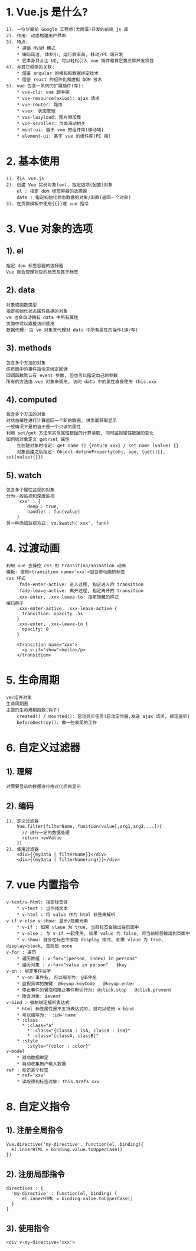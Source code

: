 # 1. Vue.js 是什么?
	1). 一位华裔前 Google 工程师(尤雨溪)开发的前端 js 库
	2). 作用: 动态构建用户界面
	3). 特点:
		* 遵循 MVVM 模式
		* 编码简洁, 体积小, 运行效率高, 移动/PC 端开发
		* 它本身只关注 UI, 可以轻松引入 vue 插件和其它第三库开发项目
	4). 与其它框架的关联:
		* 借鉴 angular 的模板和数据绑定技术
		* 借鉴 react 的组件化和虚拟 DOM 技术
	5). vue 包含一系列的扩展插件(库):
		* vue-cli: vue 脚手架
		* vue-resource(axios): ajax 请求
		* vue-router: 路由
		* vuex: 状态管理
		* vue-lazyload: 图片懒加载
		* vue-scroller: 页面滑动相关
		* mint-ui: 基于 vue 的组件库(移动端)
		* element-ui: 基于 vue 的组件库(PC 端)
  
# 2. 基本使用
	1). 引入 vue.js
	2). 创建 Vue 实例对象(vm), 指定选项(配置)对象
		el : 指定 dom 标签容器的选择器
		data : 指定初始化状态数据的对象/函数(返回一个对象)
	3). 在页面模板中使用{{}}或 vue 指令
		
# 3. Vue 对象的选项
## 1). el
	指定 dom 标签容器的选择器
	Vue 就会管理对应的标签及其子标签

## 2). data
	对象或函数类型
	指定初始化状态属性数据的对象
	vm 也会自动拥有 data 中所有属性
	页面中可以直接访问使用
	数据代理: 由 vm 对象来代理对 data 中所有属性的操作(读/写)

## 3). methods
	包含多个方法的对象
	供页面中的事件指令来绑定回调
	回调函数默认有 event 参数, 但也可以指定自己的参数
	所有的方法由 vue 对象来调用, 访问 data 中的属性直接使用 this.xxx

## 4). computed
	包含多个方法的对象
	对状态属性进行计算返回一个新的数据, 供页面获取显示
	一般情况下是相当于是一个只读的属性
	利用 set/get 方法来实现属性数据的计算读取, 同时监视属性数据的变化
	如何给对象定义 get/set 属性
		在创建对象时指定: get name () {return xxx} / set name (value) {}
	  	对象创建之后指定: Object.defineProperty(obj, age, {get(){}, set(value){}})

## 5). watch
	包含多个属性监视的对象
	分为一般监视和深度监视
		'xxx' : {
			deep : true,
			handler : fun(value)
		}
	另一种添加监视方式: vm.$watch('xxx', funn)

# 4. 过渡动画
	利用 vue 去操控 css 的 transition/animation 动画
	模板: 使用<transition name='xxx'>包含带动画的标签
	css 样式
		.fade-enter-active: 进入过程, 指定进入的 transition
		.fade-leave-active: 离开过程, 指定离开的 transition
		.xxx-enter, .xxx-leave-to: 指定隐藏的样式
	编码例子
	    .xxx-enter-active, .xxx-leave-active {
	      transition: opacity .5s
	    }
	    .xxx-enter, .xxx-leave-to {
	      opacity: 0
	    }
	    
	    <transition name="xxx">
	      <p v-if="show">hello</p>
	    </transition>
    
# 5. 生命周期
	vm/组件对象
	生命周期图
	主要的生命周期函数(钩子)
    	created() / mounted(): 启动异步任务(启动定时器,发送 ajax 请求, 绑定监听)
    	beforeDestroy(): 做一些收尾的工作

# 6. 自定义过滤器
## 1). 理解
	对需要显示的数据进行格式化后再显示

## 2). 编码
	1). 定义过滤器
		Vue.filter(filterName, function(value[,arg1,arg2,...]){
		  // 进行一定的数据处理
		  return newValue
		})
	2). 使用过滤器
		<div>{{myData | filterName}}</div>
		<div>{{myData | filterName(arg)}}</div>
	
# 7. vue 内置指令
	v-text/v-html: 指定标签体
    	* v-text : 当作纯文本
		* v-html : 将 value 作为 html 标签来解析
	v-if v-else v-show: 显示/隐藏元素
		* v-if : 如果 vlaue 为 true, 当前标签会输出在页面中
		* v-else : 与 v-if 一起使用, 如果 value 为 false, 将当前标签输出到页面中
		* v-show: 就会在标签中添加 display 样式, 如果 vlaue 为 true, display=block, 否则是 none
	v-for : 遍历
		* 遍历数组 : v-for="(person, index) in persons"   
		* 遍历对象 : v-for="value in person"   $key
	v-on : 绑定事件监听
		* v-on:事件名, 可以缩写为: @事件名
		* 监视具体的按键: @keyup.keyCode   @keyup.enter
		* 停止事件的冒泡和阻止事件默认行为: @click.stop   @click.prevent
		* 隐含对象: $event
	v-bind : 强制绑定解析表达式  
		* html 标签属性是不支持表达式的, 就可以使用 v-bind
		* 可以缩写为:  :id='name'
		* :class
		  * :class="a"
			* :class="{classA : isA, classB : isB}"
			* :class="[classA, classB]"
		* :style
			:style="{color : color}"
	v-model
		* 双向数据绑定
		* 自动收集用户输入数据
	ref : 标识某个标签
		* ref='xxx'
		* 读取得到标签对象: this.$refs.xxx
  
# 8. 自定义指令
## 1). 注册全局指令
    Vue.directive('my-directive', function(el, binding){
      el.innerHTML = binding.value.toUpperCase()
    })

## 2). 注册局部指令
    directives : {
      'my-directive' : function(el, binding) {
          el.innerHTML = binding.value.toUpperCase()
      }
    }

## 3). 使用指令
    <div v-my-directive='xxx'>

